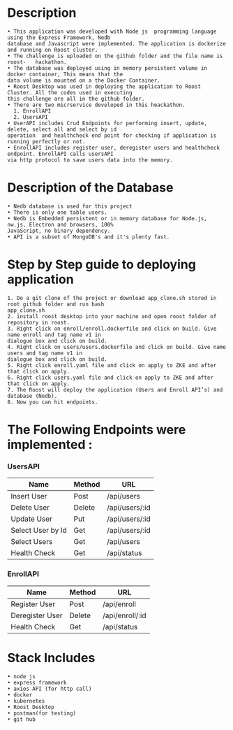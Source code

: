 ﻿# **Description**

    • This application was developed with Node js  programming language using the Express Framework, Nedb 
    database and Javascript were implemented. The application is dockerize and running on Roost cluster.
    • The challenge is uploaded on the github folder and the file name is roost-   hackathon.
    • The database was deployed using in memory persistent volume in docker container, This means that the 
    data volume is mounted on a the Docker Container.
    • Roost Desktop was used in deploying the application to Roost Cluster. All the codes used in executing 
    this challenge are all in the github folder. 
    • There are two micrservice developed in this heackathon.
      1. EnrollAPI
      2. UsersAPI
    • UserAPI includes Crud Endpoints for performing insert, update, delete, select all and select by id 
    operation  and healthcheck end point for checking if application is running perfectly or not.
    • EnrollAPI includes register user, deregister users and healthcheck endpoint. EnrollAPI calls usersAPI 
    via http protocol to save users data into the memory.
      
# **Description of the Database**
    • Nedb database is used for this project
    • There is only one table users.
    • Nedb is Embedded persistent or in memory database for Node.js, nw.js, Electron and browsers, 100% 
    JavaScript, no binary dependency. 
    • API is a subset of MongoDB's and it's plenty fast.



# **Step by Step guide to deploying application**
    1. Do a git clone of the project or download app_clone.sh stored in root github folder and run bash 
    app_clone.sh
    2. install roost desktop into your machine and open roost folder of repository in roost.
    3. Right click on enroll/enroll.dockerfile and click on build. Give name enroll and tag name v1 in 
    dialogue box and click on build. 
    4. Right click on users/users.dockerfile and click on build. Give name users and tag name v1 in 
    dialogue box and click on build.
    5. Right click enroll.yaml file and click on apply to ZKE and after that click on apply. 
    6. Right click users.yaml file and click on apply to ZKE and after that click on apply.
    7. The Roost will deploy the application (Users and Enroll API’s) and database (Nedb).
    8. Now you can hit endpoints.

# **The Following Endpoints were implemented :**

### **UsersAPI**

Name | Method | URL
-----|--------|-----
Insert User | Post | /api/users
Delete User | Delete | /api/users/:id
Update User | Put  | /api/users/:id
Select User by Id | Get | /api/users/:id
Select Users | Get | /api/users
Health Check  | Get |  /api/status

### **EnrollAPI**

Name | Method | URL
-----|--------|-----
Register User | Post | /api/enroll
Deregister User | Delete | /api/enroll/:id
Health Check | Get | /api/status

# **Stack Includes**

    • node js 
    • express framework 
    • axios API (for http call)
    • docker 
    • kubernetes
    • Roost Desktop
    • postman(for testing)
    • git hub

